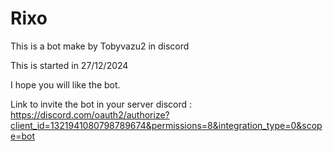 # Rixo
This is a bot make by Tobyvazu2 in discord

This is started in 27/12/2024

I hope you will like the bot.

Link to invite the bot in your server discord : https://discord.com/oauth2/authorize?client_id=1321941080798789674&permissions=8&integration_type=0&scope=bot
